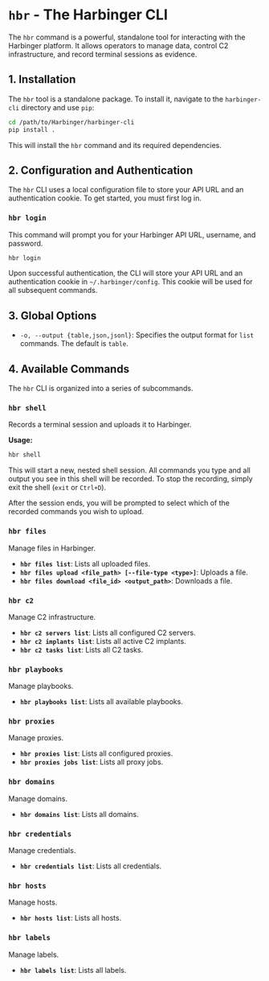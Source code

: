 # `hbr` - The Harbinger CLI

The `hbr` command is a powerful, standalone tool for interacting with the Harbinger platform. It allows operators to manage data, control C2 infrastructure, and record terminal sessions as evidence.

## 1. Installation

The `hbr` tool is a standalone package. To install it, navigate to the `harbinger-cli` directory and use `pip`:

```bash
cd /path/to/Harbinger/harbinger-cli
pip install .
```

This will install the `hbr` command and its required dependencies.

## 2. Configuration and Authentication

The `hbr` CLI uses a local configuration file to store your API URL and an authentication cookie. To get started, you must first log in.

### `hbr login`

This command will prompt you for your Harbinger API URL, username, and password.

```bash
hbr login
```

Upon successful authentication, the CLI will store your API URL and an authentication cookie in `~/.harbinger/config`. This cookie will be used for all subsequent commands.

## 3. Global Options

-   `-o, --output {table,json,jsonl}`: Specifies the output format for `list` commands. The default is `table`.

## 4. Available Commands

The `hbr` CLI is organized into a series of subcommands.

### `hbr shell`

Records a terminal session and uploads it to Harbinger.

**Usage:**

```bash
hbr shell
```

This will start a new, nested shell session. All commands you type and all output you see in this shell will be recorded. To stop the recording, simply exit the shell (`exit` or `Ctrl+D`).

After the session ends, you will be prompted to select which of the recorded commands you wish to upload.

### `hbr files`

Manage files in Harbinger.

-   **`hbr files list`**: Lists all uploaded files.
-   **`hbr files upload <file_path> [--file-type <type>]`**: Uploads a file.
-   **`hbr files download <file_id> <output_path>`**: Downloads a file.

### `hbr c2`

Manage C2 infrastructure.

-   **`hbr c2 servers list`**: Lists all configured C2 servers.
-   **`hbr c2 implants list`**: Lists all active C2 implants.
-   **`hbr c2 tasks list`**: Lists all C2 tasks.

### `hbr playbooks`

Manage playbooks.

-   **`hbr playbooks list`**: Lists all available playbooks.

### `hbr proxies`

Manage proxies.

-   **`hbr proxies list`**: Lists all configured proxies.
-   **`hbr proxies jobs list`**: Lists all proxy jobs.

### `hbr domains`

Manage domains.

-   **`hbr domains list`**: Lists all domains.

### `hbr credentials`

Manage credentials.

-   **`hbr credentials list`**: Lists all credentials.

### `hbr hosts`

Manage hosts.

-   **`hbr hosts list`**: Lists all hosts.

### `hbr labels`

Manage labels.

-   **`hbr labels list`**: Lists all labels.